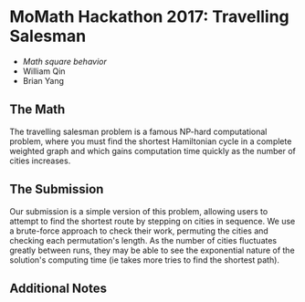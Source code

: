 # MoMath Hackathon 2017: Travelling Salesman

- _Math square behavior_
- William Qin
- Brian Yang

## The Math

The travelling salesman problem is a famous NP-hard computational problem, where you must find the shortest Hamiltonian cycle in a complete weighted graph and which gains computation time quickly as the number of cities increases.

## The Submission

Our submission is a simple version of this problem, allowing users to attempt to find the shortest route by stepping on cities in sequence. We use a brute-force approach to check their work, permuting the cities and checking each permutation's length. As the number of cities fluctuates greatly between runs, they may be able to see the exponential nature of the solution's computing time (ie takes more tries to find the shortest path).


## Additional Notes
